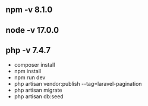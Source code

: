 ## npm -v 8.1.0

## node -v 17.0.0

## php -v 7.4.7

- composer install
- npm install
- npm run dev
- php artisan vendor:publish --tag=laravel-pagination
- php artisan migrate
- php artisan db:seed
